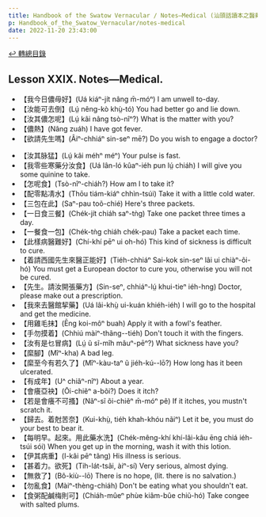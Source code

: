 ```yaml
---
title: Handbook of the Swatow Vernacular / Notes—Medical (汕頭話讀本之醫藥(補))
p: Handbook_of_the_Swatow_Vernacular/notes-medical
date: 2022-11-20 23:43:00
---
```


[↩️ 轉總目錄](/Handbook_of_the_Swatow_Vernacular)

## Lesson XXIX. Notes—Medical.

* 【我今日儂毋好】(Uá kiáⁿ-jít nâng m̄-móⁿ) I am unwell to-day.
* 【汝能可去倒】(Lṳ́ nêng-kò khṳ̀-tó) You had better go and lie down.
* 【汝其儂怎呢】(Lṳ́ kâi nâng tsò-nîⁿ?) What is the matter with you?
* 【儂熱】(Nâng zuáh) I have got fever.
* 【欲請先生嗎】(Âiⁿ-chhiáⁿ sin-seⁿ mē?) Do you wish to engage a doctor?
<!--more-->
* 【汝其脉猛】(Lṳ́ kâi méhⁿ méⁿ) Your pulse is fast.
* 【我零些寒藥分汝食】(Uá lân-ló kûaⁿ-iéh pun lṳ́ chiáh) I will give you some quinine to take.
* 【怎呢食】(Tsò-nîⁿ-chiáh?) How am I to take it?
* 【配零點凊水】(Thōu tiám-kiáⁿ chhìn-tsúi) Take it with a little cold water.
* 【三包在此】(Saⁿ-pau toõ-chié) Here's three packets.
* 【一日食三餐】(Chék-jít chiáh saⁿ-tǹg) Take one packet three times a day.
* 【一餐食一包】(Chék-tǹg chiáh chék-pau) Take a packet each time.
* 【此樣病醫難好】(Chí-khí pēⁿ ui oh-hó) This kind of sickness is difficult to cure.
* 【着請西國先生來醫正能好】(Tiéh-chhiáⁿ Sai-kok sin-seⁿ lâi ui chiàⁿ-õi-hó) You must get a European doctor to cure you, otherwise you will not be cured.
* 【先生。請汝開張藥方】(Sin-seⁿ, chhiáⁿ-lṳ́ khui-tieⁿ iéh-hng) Doctor, please make out a prescription.
* 【我來去醫館挈藥】(Uá lâi-khṳ̀ ui-kuán khiéh-iéh) I will go to the hospital and get the medicine.
* 【用雞毛抹】(Ēng koi-môⁿ buah) Apply it with a fowl's feather.
* 【手勿摸着】(Chhiú màiⁿ-thãng--tiéh) Don't touch it with the fingers.
* 【汝有是乜冒病】(Lṳ́ ũ sĩ-mîh mâuⁿ-pēⁿ?) What sickness have you?
* 【縻腳】(Mîⁿ-kha) A bad leg.
* 【縻至今有若久了】(Mîⁿ-kàu-taⁿ ũ jiéh-kú--lō?) How long has it been ulcerated.
* 【有成年】(U^ chiâⁿ-nîⁿ) About a year.
* 【會癢亞袂】(Ōi-chiẽⁿ a-bõi?) Does it itch?
* 【若是會癢不可搔】(Nãⁿ-sĩ õi-chiẽⁿ m̄-móⁿ pê) If it itches, you mustn't scratch it.
* 【歸去。着尅苦奈】(Kui-khṳ̀, tiéh khah-khóu nãiⁿ) Let it be, you must do your best to bear it.
* 【每明早。起來。用此藥水洗】(Chék-mêng-khí khí-lâi-kâu ēng chiá iéh-tsúi sói) When you get up in the morning, wash it with this lotion.
* 【伊其病重】(I-kâi pēⁿ tãng) His illness is serious.
* 【甚着力。欲死】(Tih-lát-tsãi, àiⁿ-sí) Very serious, almost dying.
* 【無救了】(Bô-kiù--lō) There is no hope, (lit. there is no salvation.)
* 【勿亂食】(Màiⁿ-thèng-chiáh) Don't be eating what you shouldn't eat.
* 【食粥配鹹梅則可】(Chiáh-mûeⁿ phùe kiâm-bûe chiũ-hó) Take congee with salted plums.
